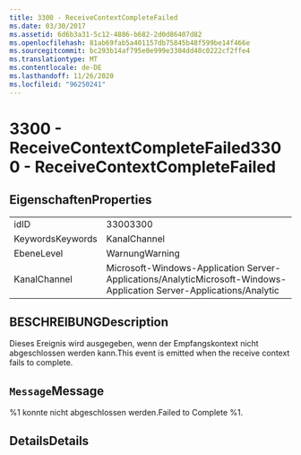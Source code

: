 ```yaml
---
title: 3300 - ReceiveContextCompleteFailed
ms.date: 03/30/2017
ms.assetid: 6d6b3a31-5c12-4886-b682-2d0d86407d82
ms.openlocfilehash: 81ab69fab5a401157db75845b48f599be14f466e
ms.sourcegitcommit: bc293b14af795e0e999e3304dd40c0222cf2ffe4
ms.translationtype: MT
ms.contentlocale: de-DE
ms.lasthandoff: 11/26/2020
ms.locfileid: "96250241"
---
```

# <a name="3300---receivecontextcompletefailed"></a><span data-ttu-id="3d517-102">3300 - ReceiveContextCompleteFailed</span><span class="sxs-lookup"><span data-stu-id="3d517-102">3300 - ReceiveContextCompleteFailed</span></span>

## <a name="properties"></a><span data-ttu-id="3d517-103">Eigenschaften</span><span class="sxs-lookup"><span data-stu-id="3d517-103">Properties</span></span>  
  
|||  
|-|-|  
|<span data-ttu-id="3d517-104">id</span><span class="sxs-lookup"><span data-stu-id="3d517-104">ID</span></span>|<span data-ttu-id="3d517-105">3300</span><span class="sxs-lookup"><span data-stu-id="3d517-105">3300</span></span>|  
|<span data-ttu-id="3d517-106">Keywords</span><span class="sxs-lookup"><span data-stu-id="3d517-106">Keywords</span></span>|<span data-ttu-id="3d517-107">Kanal</span><span class="sxs-lookup"><span data-stu-id="3d517-107">Channel</span></span>|  
|<span data-ttu-id="3d517-108">Ebene</span><span class="sxs-lookup"><span data-stu-id="3d517-108">Level</span></span>|<span data-ttu-id="3d517-109">Warnung</span><span class="sxs-lookup"><span data-stu-id="3d517-109">Warning</span></span>|  
|<span data-ttu-id="3d517-110">Kanal</span><span class="sxs-lookup"><span data-stu-id="3d517-110">Channel</span></span>|<span data-ttu-id="3d517-111">Microsoft-Windows-Application Server-Applications/Analytic</span><span class="sxs-lookup"><span data-stu-id="3d517-111">Microsoft-Windows-Application Server-Applications/Analytic</span></span>|  
  
## <a name="description"></a><span data-ttu-id="3d517-112">BESCHREIBUNG</span><span class="sxs-lookup"><span data-stu-id="3d517-112">Description</span></span>  

 <span data-ttu-id="3d517-113">Dieses Ereignis wird ausgegeben, wenn der Empfangskontext nicht abgeschlossen werden kann.</span><span class="sxs-lookup"><span data-stu-id="3d517-113">This event is emitted when the receive context fails to complete.</span></span>  
  
## <a name="message"></a><span data-ttu-id="3d517-114">`Message`</span><span class="sxs-lookup"><span data-stu-id="3d517-114">Message</span></span>  

 <span data-ttu-id="3d517-115">%1 konnte nicht abgeschlossen werden.</span><span class="sxs-lookup"><span data-stu-id="3d517-115">Failed to Complete %1.</span></span>  
  
## <a name="details"></a><span data-ttu-id="3d517-116">Details</span><span class="sxs-lookup"><span data-stu-id="3d517-116">Details</span></span>
